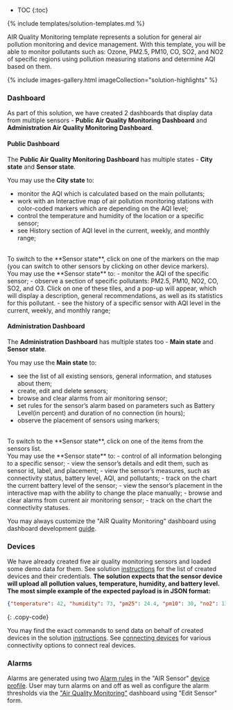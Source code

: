 
* TOC 
{:toc}

{% include templates/solution-templates.md %}

AIR Quality Monitoring template represents a solution for general air pollution monitoring and device management. With this template, you will be able to monitor pollutants such as: Ozone, PM2.5, PM10, CO, SO2, and NO2 of specific regions using pollution measuring stations and determine AQI based on them.

{% include images-gallery.html imageCollection="solution-highlights" %}

### Dashboard

As part of this solution, we have created 2 dashboards that display data from multiple sensors - **Public Air Quality Monitoring Dashboard** and **Administration Air Quality Monitoring Dashboard**.

#### Public Dashboard

The **Public Air Quality Monitoring Dashboard** has multiple states - **City state** and  **Sensor state**.

You may use the **City state** to:
- monitor the AQI which is calculated based on the main pollutants; 
- work with an Interactive map of air pollution monitoring stations with color-coded markers which are depending on the AQI level;
- control the temperature and humidity of the location or a specific sensor;
- see History section of AQI level in the current, weekly, and monthly range;

<br>
To switch to the **Sensor state**, click on one of the markers on the map (you can switch to other sensors by clicking on other device markers).

<br>
You may use the **Sensor state** to:
- monitor the AQI of the specific sensor;
- observe a section of specific pollutants: PM2.5, PM10, NO2, CO, SO2, and O3. Click on one of these tiles, and a pop-up will appear, which will display a description, general recommendations, as well as its statistics for this pollutant.
- see the history of a specific sensor with AQI level in the current, weekly, and monthly range;

#### Administration Dashboard

The **Administration Dashboard** has multiple states too - **Main state** and  **Sensor state**.

You may use the **Main state** to:
- see the list of all existing sensors, general information, and statuses about them;
- create, edit and delete sensors;
- browse and clear alarms from air monitoring sensor;
- set rules for the sensor’s alarm based on parameters such as Battery Level(in percent) and duration of no connection (in hours);
- observe the placement of sensors using markers;

<br>
To switch to the **Sensor state**, click on one of the items from the sensors list.

<br>
You may use the **Sensor state** to:
- control of all information belonging to a specific sensor;
- view the sensor’s details and edit them, such as sensor id, label, and placement;
- view the sensor’s measures, such as connectivity status, battery level, AQI, and pollutants;
- track on the chart the current battery level of the sensor;
- view the sensor’s placement in the interactive map with the ability to change the place manually;
- browse and clear alarms from current air monitoring sensor;
- track on the chart the connectivity statuses.

You may always customize the "AIR Quality Monitoring" dashboard using dashboard development [guide](/docs/{{docsPrefix}}user-guide/dashboards/).

### Devices

We have already created five air quality monitoring sensors and loaded some demo data for them. See solution [instructions](/docs/{{docsPrefix}}solution-templates/overview/#install-solution-template) for the list of created devices and their credentials. **The solution expects that the sensor device will upload all pollution values, temperature, humidity, and battery level. The most simple example of the expected payload is in JSON format:**

```json
{"temperature": 42, "humidity": 73, "pm25": 24.4, "pm10": 30, "no2": 13, "co": 2.8, "so2": 7, "o3": 0.164, "batteryLevel": 77 }
```
{: .copy-code}

You may find the exact commands to send data on behalf of created devices in the solution [instructions](/docs/{{docsPrefix}}solution-templates/overview/#install-solution-template).
See [connecting devices](/docs/{{docsPrefix}}getting-started-guides/connectivity/) for various connectivity options to connect real devices.

### Alarms
Alarms are generated using two <a href="https://thingsboard.io/docs/user-guide/device-profiles/#alarm-rules" target="_blank">Alarm rules</a> in the
"AIR Sensor" <a href="/deviceProfiles" target="_blank">device profile</a>.
User may turn alarms on and off as well as configure the alarm thresholds via the <a href="https://thingsboard.io/docs/user-guide/device-profiles/#alarm-rulesЦ" target="_blank">"Air Quality Monitoring"</a> dashboard using "Edit Sensor" form.









